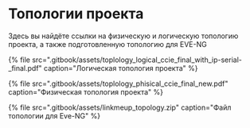 # Топологии проекта

Здесь вы найдёте ссылки на физическую и логическую топологию проекта, а также подготовленную топологию для EVE-NG

{% file src=".gitbook/assets/toplology\_logical\_ccie\_final\_with\_ip-serial-\_final.pdf" caption="Логическая топология проекта" %}

{% file src=".gitbook/assets/toplology\_phisical\_ccie\_final\_new.pdf" caption="Физическая топология проекта" %}

{% file src=".gitbook/assets/linkmeup\_topology.zip" caption="Файл топологии для Eve-NG" %}

